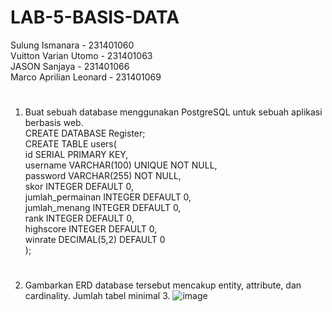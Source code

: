 # LAB-5-BASIS-DATA
Sulung Ismanara        - 231401060 <br>
Vuitton Varian Utomo   - 231401063 <br>
JASON Sanjaya          - 231401066 <br>
Marco Aprilian Leonard - 231401069 <br>
#
1. Buat sebuah database menggunakan PostgreSQL untuk sebuah aplikasi berbasis web. <br>
CREATE DATABASE Register;                  <br>
CREATE TABLE users(                        <br>
    id SERIAL PRIMARY KEY,                 <br>
    username VARCHAR(100) UNIQUE NOT NULL, <br>
    password VARCHAR(255) NOT NULL,        <br>
    skor INTEGER DEFAULT 0,                <br>
    jumlah_permainan INTEGER DEFAULT 0,    <br>
    jumlah_menang INTEGER DEFAULT 0,       <br>
    rank INTEGER DEFAULT 0,                <br>
    highscore INTEGER DEFAULT 0,           <br>
    winrate DECIMAL(5,2) DEFAULT 0         <br>
);                                         <br>
#
2. Gambarkan ERD database tersebut mencakup entity, attribute, dan cardinality. Jumlah tabel minimal 3.
   ![image](https://github.com/user-attachments/assets/823a06d8-a028-400f-89a9-40381af119bc)


